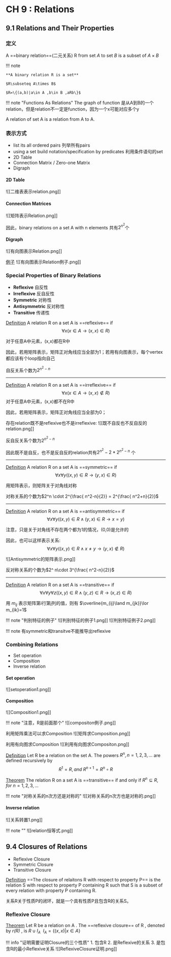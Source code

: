 # CH 9 : Relations

## 9.1 Relations and Their Properties

### 定义

A ==binary relation==(二元关系) R from set $A$ to set $B$ is a subset of $A\times B$

!!! note
	
	**A binary relation R is a set**
	
	$R\subseteq A\times B$
	
	$R=\{(a,b)|a\in A ,b\in B ,aRb\}$

!!! note "Functions As Relations"
	The graph of function 是从A到B的一个relation，但是relation不一定是function，因为一个x可能对应多个y

A relation of set A is a relation from A to A.

### 表示方式

- list its all ordered pairs 列举所有pairs
- using a set build notation/specification by predicates 利用条件语句的set
- 2D Table
- Connection Matrix / Zero-one Matrix
- Digraph

#### 2D Table
![[二维表表示relation.png]]

#### Connection Matrices
![[矩阵表示Relation.png]]

因此，binary relations on a set A with n elements 共有$2^{n^2}$个

#### Digraph
![[有向图表示Relation.png]]

[例子](#)
![[有向图表示Relation例子.png]]


### Special Properties of Binary Relations

- **Reflexive** 自反性
- **Irreflexive** 反自反性
- **Symmetric** 对称性
- **Antisymmetric** 反对称性
- **Transitive** 传递性

[Definition](#) A relation R on a set A is ==reflexive== if
$$
\forall x(x\in A\to (x,x)\in R)
$$

对于任意A中元素，(x,x)都在R中

因此，若用矩阵表示，矩阵正对角线应当全部为1；若用有向图表示，每个vertex都应该有个loop指向自己

自反关系个数为$2^{n ^2-n}$

--- 
[Definition](#) A relation R on a set A is ==irreflexive== if
$$
\forall x(x\in A \to (x,x)\notin R)
$$
对于任意A中元素，(x,x)都不在R中

因此，若用矩阵表示，矩阵正对角线应当全部为0；

存在relation既不是reflexive也不是irreflexive:
![[既不自反也不反自反的relation.png]]

反自反关系个数为$2^{ n^2-n}$

因此既不是自反，也不是反自反的relation共有$2^{n ^2} - 2*2^{ n^2-n}$ 个

--- 
[Definition](#) A relation R on a set A is ==symmetric== if
$$
\forall x\forall y((x,y)\in R\to(y,x)\in R)
$$

用矩阵表示，则矩阵关于对角线对称

对称关系的个数为$2^n \cdot 2^{\frac{ n^2-n}{2}} = 2^{\frac{ n^2+n}{2}}$

--- 
[Definition](#) A relation R on a set A is ==antisymmetric== if
$$
\forall x\forall y((x,y)\in R \land (y,x)\in R \to x=y)
$$

注意，只是关于对角线不存在两个都为1的情况，(0,0)是允许的

因此，也可以这样表示关系:
$$
\forall x\forall y((x,y)\in R\land x\ne y\to (y,x)\notin R)
$$

![[Antisymmetric的矩阵表示.png]]

反对称关系的个数为$2^ n\cdot 3^{\frac{ n^2-n}{2}}$

---
[Definition](#) A relation R on a set A is ==transitive== if
$$
\forall x\forall y\forall z((x,y)\in R\land (y,z)\in R\to (x,z)\in R)
$$

用 $m_{ij}$ 表示矩阵第i行第j列的值，则有 $\overline{m_{ij}\land m_{jk}}\lor m_{ik}=1$

!!! note "判别特征的例子"
	![[判别特征的例子1.png]]
	![[判别特征例子2.png]]

!!! note 
	有symmetric和transitve不能推导出reflexive

### Combining Relations

- Set operation
- Composition
- Inverse relation

#### Set operation
![[setoperation1.png]]

#### Composition
![[Composition1.png]]

!!! note "注意，R是前面那个"
	![[compositon例子.png]]

利用矩阵乘法可以求Composition
![[矩阵求Composition.png]]

利用有向图求Composition
![[利用有向图求Compositon.png]]

[Definition](#)
Let R be a relation on the set A. The powers $R^n,n=1,2,3,...$  are defined recursively by
$$
R^1 =R,and\ R^{n+1}= R^n\circ R
$$


[Theorem](#)
The relation R on a set A is ==transitive== if and only if $R^n\subseteq R,for \ n=1,2,3,...$


!!! note "对称关系的n次方还是对称的"
	![[对称关系的n次方也是对称的.png]]

#### Inverse relation
![[关系转置1.png]]

!!! note ""
	![[relation恒等式.png]]



## 9.4 Closures of Relations

- Reflexive Closure
- Symmetric Closure
- Transitive Closure

[Definition](#) ==The closure of relaitons R with respect to property P== is the relation S with respect to property P containing R such that S is a subset of every relation with property P containing R.

关系R关于性质P的闭环，就是一个具有性质P且包含R的关系S。

### Reflexive Closure

[Theorem](#) 
Let R be a relation on A . The ==reflexive closure== of R , denoted by *r(R)* , is  $R\cup I_A\ \ I_A=\{(x,x)|x\in A\}$

!!! info "证明需要证明Closure的三个性质"
	1. 包含R  2. 是Reflexive的关系 3. 是包含R的最小Reflexive关系
	![[ReflexiveClosure证明.png]]


